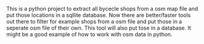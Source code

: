 This is a python project to extract all bycecle shops from a osm map file and put those locations in a sqllite database.
Now there are better/faster tools out there to filter for example shops from a osm file and put those in a seperate osm file of their own.
This tool will also put tose in a database.
It might be a good example of how to work with osm data in python.
